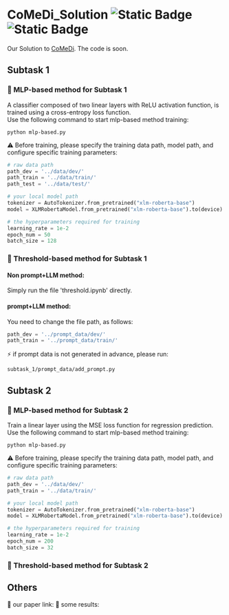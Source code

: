 # CoMeDi_Solution ![Static Badge](https://img.shields.io/badge/license-MIT-green) ![Static Badge](https://img.shields.io/badge/COLING-2025-blue)

Our Solution to [CoMeDi](https://comedinlp.github.io/). The code is soon.

## Subtask 1
### 🌟 MLP-based method for Subtask 1
A classifier composed of two linear layers with ReLU activation function, is trained using a cross-entropy loss function.  
Use the following command to start mlp-based method training:  
```  
python mlp-based.py
```
⚠ Before training, please specify the training data path, model path, and configure specific training parameters:  
```python 
# raw data path
path_dev = '../data/dev/'
path_train = '../data/train/'
path_test = '../data/test/'

# your local model path
tokenizer = AutoTokenizer.from_pretrained("xlm-roberta-base")
model = XLMRobertaModel.from_pretrained("xlm-roberta-base").to(device)

# the hyperparameters required for training
learning_rate = 1e-2
epoch_num = 50
batch_size = 128
```
### 🌟 Threshold-based method for Subtask 1
#### Non prompt+LLM method:
Simply run the file 'threshold.ipynb' directly.
#### prompt+LLM method:
You need to change the file path, as follows:
```python 
path_dev = '../prompt_data/dev/'
path_train = '../prompt_data/train/'
```
⚡ if prompt data is not generated in advance, please run:
```
subtask_1/prompt_data/add_prompt.py
```

## Subtask 2

### 🌟 MLP-based method for Subtask 2
Train a linear layer using the MSE loss function for regression prediction.  
Use the following command to start mlp-based method training:  
```  
python mlp-based.py
```
⚠ Before training, please specify the training data path, model path, and configure specific training parameters:  
```python 
# raw data path
path_dev = '../data/dev/'
path_train = '../data/train/'

# your local model path
tokenizer = AutoTokenizer.from_pretrained("xlm-roberta-base")
model = XLMRobertaModel.from_pretrained("xlm-roberta-base").to(device)

# the hyperparameters required for training
learning_rate = 1e-2
epoch_num = 200
batch_size = 32
```
### 🌟 Threshold-based method for Subtask 2

## Others
🌟 our paper link:
🌟 some results: